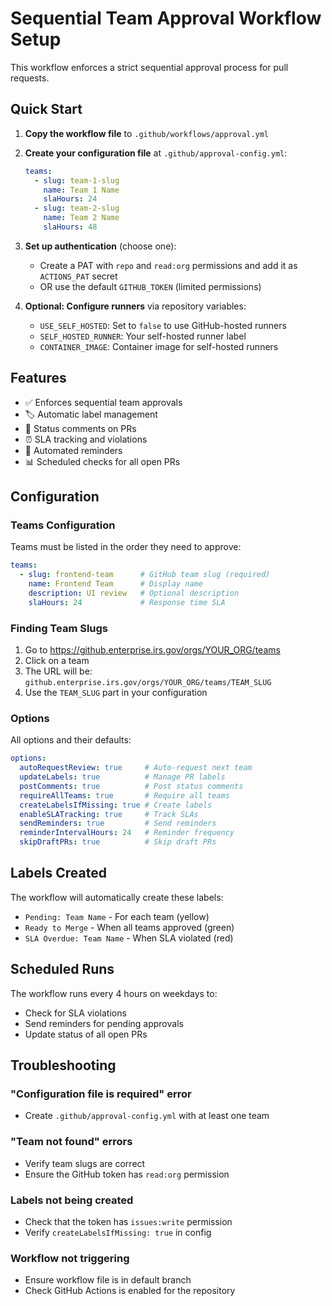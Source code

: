 # Sequential Team Approval Workflow Setup

This workflow enforces a strict sequential approval process for pull requests.

## Quick Start

1. **Copy the workflow file** to `.github/workflows/approval.yml`

2. **Create your configuration file** at `.github/approval-config.yml`:
   ```yaml
   teams:
     - slug: team-1-slug
       name: Team 1 Name
       slaHours: 24
     - slug: team-2-slug
       name: Team 2 Name
       slaHours: 48
   ```

3. **Set up authentication** (choose one):
   - Create a PAT with `repo` and `read:org` permissions and add it as `ACTIONS_PAT` secret
   - OR use the default `GITHUB_TOKEN` (limited permissions)

4. **Optional: Configure runners** via repository variables:
   - `USE_SELF_HOSTED`: Set to `false` to use GitHub-hosted runners
   - `SELF_HOSTED_RUNNER`: Your self-hosted runner label
   - `CONTAINER_IMAGE`: Container image for self-hosted runners

## Features

- ✅ Enforces sequential team approvals
- 🏷️ Automatic label management
- 💬 Status comments on PRs
- ⏰ SLA tracking and violations
- 🔔 Automated reminders
- 📊 Scheduled checks for all open PRs

## Configuration

### Teams Configuration

Teams must be listed in the order they need to approve:

```yaml
teams:
  - slug: frontend-team      # GitHub team slug (required)
    name: Frontend Team      # Display name
    description: UI review   # Optional description
    slaHours: 24             # Response time SLA
```

### Finding Team Slugs

1. Go to https://github.enterprise.irs.gov/orgs/YOUR_ORG/teams
2. Click on a team
3. The URL will be: `github.enterprise.irs.gov/orgs/YOUR_ORG/teams/TEAM_SLUG`
4. Use the `TEAM_SLUG` part in your configuration

### Options

All options and their defaults:

```yaml
options:
  autoRequestReview: true     # Auto-request next team
  updateLabels: true          # Manage PR labels
  postComments: true          # Post status comments
  requireAllTeams: true       # Require all teams
  createLabelsIfMissing: true # Create labels
  enableSLATracking: true     # Track SLAs
  sendReminders: true         # Send reminders
  reminderIntervalHours: 24   # Reminder frequency
  skipDraftPRs: true          # Skip draft PRs
```

## Labels Created

The workflow will automatically create these labels:
- `Pending: Team Name` - For each team (yellow)
- `Ready to Merge` - When all teams approved (green)
- `SLA Overdue: Team Name` - When SLA violated (red)

## Scheduled Runs

The workflow runs every 4 hours on weekdays to:
- Check for SLA violations
- Send reminders for pending approvals
- Update status of all open PRs

## Troubleshooting

### "Configuration file is required" error
- Create `.github/approval-config.yml` with at least one team

### "Team not found" errors
- Verify team slugs are correct
- Ensure the GitHub token has `read:org` permission

### Labels not being created
- Check that the token has `issues:write` permission
- Verify `createLabelsIfMissing: true` in config

### Workflow not triggering
- Ensure workflow file is in default branch
- Check GitHub Actions is enabled for the repository

